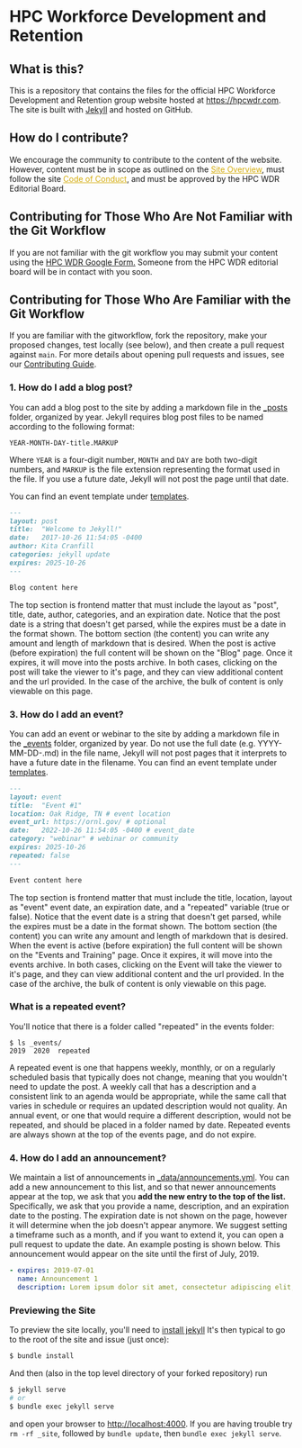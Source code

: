 # HPC Workforce Development and Retention

## What is this?

This is a repository that contains the files for the official HPC Workforce Development and Retention group website hosted at https://hpcwdr.com.
The site is built with [Jekyll](https://jekyllrb.com/) and hosted on GitHub. 

## How do I contribute?

We encourage the community to contribute to the content of the website. However, content must be in scope as outlined on the 
<a class="highlighted" href="https://hpc-workforce-development-and-retention.github.io/hpcwdr/site-overview/" target="_blank" style="color:#D4AC0D;">Site Overview</a>, must follow the site <a class="highlighted" href="https://hpc-workforce-development-and-retention.github.io/hpcwdr/codeofconduct/" target="_blank" style="color:#D4AC0D;">Code of Conduct</a>, and must be approved by the HPC WDR Editorial Board. 

## Contributing for Those Who Are Not Familiar with the Git Workflow

If you are not familiar with the git workflow you may submit your content using the <a href="https://forms.gle/BNChXzpxkJjF4EFWA">HPC WDR Google Form.</a> Someone from the HPC WDR editorial board will be in contact with you soon. 

## Contributing for Those Who Are Familiar with the Git Workflow


If you are familiar with the gitworkflow,  fork the repository, make your proposed changes, test locally (see below), and then create a pull request against `main`. For more details about opening pull requests and issues, see our [Contributing Guide](.github/CONTRIBUTING.md).


### 1. How do I add a blog post?

You can add a blog post to the site by adding a markdown file in the [_posts](_posts)
folder, organized by year. Jekyll requires blog post files to be named according to the following format:

`YEAR-MONTH-DAY-title.MARKUP`

Where `YEAR` is a four-digit number, `MONTH` and `DAY` are both two-digit numbers, and `MARKUP` is the file extension representing the format used in the file. If you use a future date, Jekyll will not post the page until that date.

You can find an event template under [templates](templates/event_template.md).

```markdown
---
layout: post
title:  "Welcome to Jekyll!"
date:   2017-10-26 11:54:05 -0400
author: Kita Cranfill
categories: jekyll update
expires: 2025-10-26
---

Blog content here
```

The top section is frontend matter that must include the layout as "post", title, date, author, 
categories, and an expiration date.
Notice that the post date is a string that doesn't get parsed,
while the expires must be a date in the format shown.
The bottom section (the content) you can write any amount and length
of markdown that is desired. When the post is active (before expiration) the full content will
be shown on the "Blog" page. Once it expires, it will move into the posts archive.
In both cases, clicking on the post will take the viewer to it's page, and they can
view additional content and the url provided. In the case of the archive, the bulk of content
is only viewable on this page.


### 3. How do I add an event?

You can add an event or webinar to the site by adding a markdown file in the [_events](_events)
folder, organized by year. Do not use the full date (e.g. YYYY-MM-DD-<event-name>.md) in the file name,
Jekyll will not post pages that it interprets to have a future date in the filename. You can find an event template under [templates](templates/event_template.md).

```markdown
---
layout: event
title:  "Event #1"
location: Oak Ridge, TN # event location
event_url: https://ornl.gov/ # optional
date:   2022-10-26 11:54:05 -0400 # event_date
category: "webinar" # webinar or community
expires: 2025-10-26
repeated: false
---

Event content here
```

The top section is frontend matter that must include the title, location, layout as "event" 
event date, an expiration date, and a "repeated" variable (true or false).
Notice that the event date is a string that doesn't get parsed,
while the expires must be a date in the format shown.
The bottom section (the content) you can write any amount and length
of markdown that is desired. When the event is active (before expiration) the full content will
be shown on the "Events and Training" page. Once it expires, it will move into the events archive.
In both cases, clicking on the Event will take the viewer to it's page, and they can
view additional content and the url provided. In the case of the archive, the bulk of content
is only viewable on this page.

### What is a repeated event?


You'll notice that there is a folder called "repeated" in the events folder:

```
$ ls _events/
2019  2020  repeated
```

A repeated event is one that happens weekly, monthly, or on a regularly scheduled
basis that typically does not change, meaning that you wouldn't need to
update the post. A weekly call that has a description and a consistent link
to an agenda would be appropriate, while the same call that varies in schedule
or requires an updated description would not quality.
An annual event, or one that would require a different description, would
not be repeated, and should be placed in a folder named by date.
Repeated events are always shown at the top of the events page, and 
do not expire.

### 4. How do I add an announcement?

We maintain a list of announcements in [_data/announcements.yml](_data/announcements.yml).
You can add a new announcement to this list, and so that newer announcements appear at the top, we ask
that you **add the new entry to the top of the list.**
Specifically, we ask that you provide a name, description, and an expiration date to the posting.
The expiration date is not shown on the page, however it will determine when the job doesn't appear 
anymore. We suggest setting a timeframe such as a month, and if you want to extend it, you
can open a pull request to update the date. An example posting is shown below. This
announcement would appear on the site until the first of July, 2019.

```yml
- expires: 2019-07-01
  name: Announcement 1
  description: Lorem ipsum dolor sit amet, consectetur adipiscing elit, sed do eiusmod tempor incididunt ut labore et dolore magna aliqua.
```

### Previewing the Site

To preview the site locally, you'll need to [install jekyll](https://jekyllrb.com/docs/installation/)
It's then typical to go to the root of the site and issue (just once):

```bash
$ bundle install
```

And then (also in the top level directory of your forked repository) run 

```bash
$ jekyll serve
# or
$ bundle exec jekyll serve
```

and open your browser to <http://localhost:4000>.
If you are having trouble try `rm -rf _site`, followed by `bundle update`, then `bundle exec jekyll serve`.

